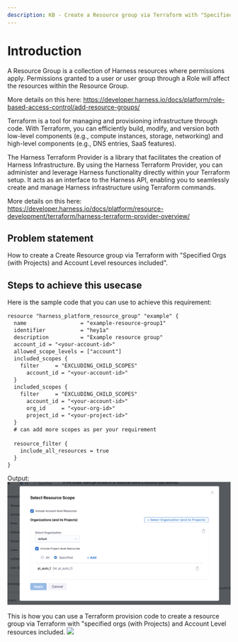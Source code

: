 ```yaml
---
description: KB - Create a Resource group via Terraform with "Specified Orgs (with Projects) and Account Level resources included". 
---
```


# Introduction
A Resource Group is a collection of Harness resources where permissions apply. Permissions granted to a user or user group through a Role will affect the resources within the Resource Group.

More details on this here: https://developer.harness.io/docs/platform/role-based-access-control/add-resource-groups/

Terraform is a tool for managing and provisioning infrastructure through code. With Terraform, you can efficiently build, modify, and version both low-level components (e.g., compute instances, storage, networking) and high-level components (e.g., DNS entries, SaaS features).

The Harness Terraform Provider is a library that facilitates the creation of Harness Infrastructure. By using the Harness Terraform Provider, you can administer and leverage Harness functionality directly within your Terraform setup. It acts as an interface to the Harness API, enabling you to seamlessly create and manage Harness infrastructure using Terraform commands.

More details on this here: https://developer.harness.io/docs/platform/resource-development/terraform/harness-terraform-provider-overview/
## Problem statement

How to create a Create Resource group via Terraform with "Specified Orgs (with Projects) and Account Level resources included". 

## Steps to achieve this usecase
Here is the sample code that you can use to achieve this requirement:

```
resource "harness_platform_resource_group" "example" {
  name                 = "example-resource-group1"
  identifier           = "hey1a"
  description          = "Example resource group"
  account_id = "<your-account-id>"
  allowed_scope_levels = ["account"]
  included_scopes {
    filter     = "EXCLUDING_CHILD_SCOPES"
      account_id = "<your-account-id>"
  }
  included_scopes {
    filter     = "EXCLUDING_CHILD_SCOPES"
      account_id = "<your-account-id>"
      org_id     = "<your-org-id>"
      project_id = "<your-project-id>"
  }
  # can add more scopes as per your requirement

  resource_filter {
    include_all_resources = true
  }
}
```
Output:
![](../static/resource-group-via-terraform.png) 

This is how you can use a Terraform provision code to create a resource group via Terraform with "specified orgs (with Projects) and Account Level resources included.
 ![](![]())